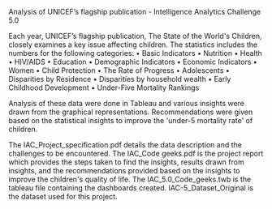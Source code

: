 Analysis of UNICEF’s flagship publication - Intelligence Analytics Challenge 5.0

Each year, UNICEF’s flagship publication, The State of the World's Children, closely examines a key issue affecting children. The statistics includes the numbers for the following categories:
• Basic Indicators
• Nutrition
• Health
• HIV/AIDS
• Education
• Demographic Indicators
• Economic Indicators
• Women
• Child Protection
• The Rate of Progress
• Adolescents
• Disparities by Residence
• Disparities by household wealth
• Early Childhood Development
• Under-Five Mortality Rankings

Analysis of these data were done in Tableau and various insights were drawn from the graphical representations. Recommendations were given based on the statistical insights to improve the 'under-5 mortality rate' of children.  

The IAC_Project_specification.pdf details the data description and the challenges to be encountered. The IAC_Code geeks.pdf is the project report which provides the steps taken to find the insights, results drawn from insights, and the recommendations provided based on the insights to improve the children's quality of life. The IAC_5.0_Code_geeks.twb is the tableau file containing the dashboards created. IAC-5_Dataset_Original is the dataset used for this project.    
